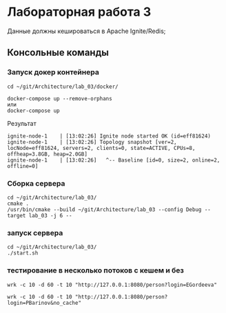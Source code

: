 # Лабораторная работа 3

Данные должны кешироваться в Apache Ignite/Redis;

## Консольные команды

### Запуск докер контейнера

````
cd ~/git/Architecture/lab_03/docker/

docker-compose up --remove-orphans
или
docker-compose up
````

Результат
````
ignite-node-1    | [13:02:26] Ignite node started OK (id=eff81624)
ignite-node-1    | [13:02:26] Topology snapshot [ver=2, locNode=eff81624, servers=2, clients=0, state=ACTIVE, CPUs=8, offheap=3.8GB, heap=2.0GB]
ignite-node-1    | [13:02:26]   ^-- Baseline [id=0, size=2, online=2, offline=0]
````

### Сборка сервера

````
cd ~/git/Architecture/lab_03/
cmake .
/usr/bin/cmake --build ~/git/Architecture/lab_03 --config Debug --target lab_03 -j 6 --
````

### запуск сервера

````
cd ~/git/Architecture/lab_03/
./start.sh
````

### тестирование в несколько потоков с кешем и без

````
wrk -c 10 -d 60 -t 10 "http://127.0.0.1:8080/person?login=EGordeeva"

wrk -c 10 -d 60 -t 10 "http://127.0.0.1:8080/person?login=PBarinov&no_cache"
````
